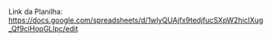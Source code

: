 Link da Planilha: https://docs.google.com/spreadsheets/d/1wlyQUAjfx9tedjfucSXpW2hiclXug_Qf9ciHopGLlpc/edit